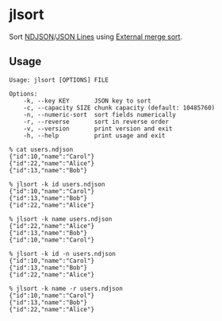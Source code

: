 # jlsort

Sort [NDJSON](http://ndjson.org/)/[JSON Lines](https://jsonlines.org/) using [External merge sort](https://en.wikipedia.org/wiki/External_sorting#External_merge_sort).

## Usage

```
Usage: jlsort [OPTIONS] FILE

Options:
    -k, --key KEY       JSON key to sort
    -c, --capacity SIZE chunk capacity (default: 10485760)
    -n, --numeric-sort  sort fields numerically
    -r, --reverse       sort in reverse order
    -v, --version       print version and exit
    -h, --help          print usage and exit
```

```
% cat users.ndjson
{"id":10,"name":"Carol"}
{"id":22,"name":"Alice"}
{"id":13,"name":"Bob"}

% jlsort -k id users.ndjson
{"id":10,"name":"Carol"}
{"id":13,"name":"Bob"}
{"id":22,"name":"Alice"}

% jlsort -k name users.ndjson
{"id":22,"name":"Alice"}
{"id":13,"name":"Bob"}
{"id":10,"name":"Carol"}

% jlsort -k id -n users.ndjson
{"id":10,"name":"Carol"}
{"id":13,"name":"Bob"}
{"id":22,"name":"Alice"}

% jlsort -k name -r users.ndjson
{"id":10,"name":"Carol"}
{"id":13,"name":"Bob"}
{"id":22,"name":"Alice"}
```
